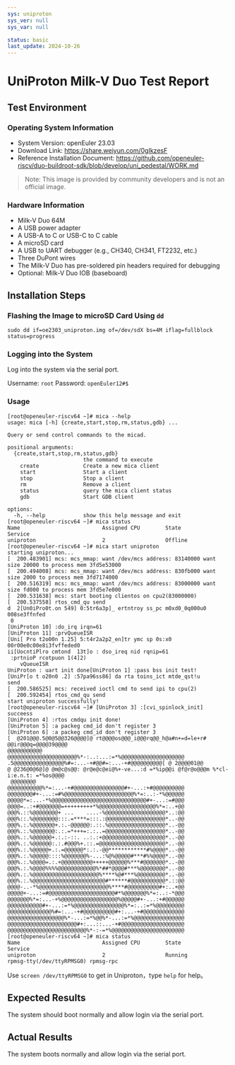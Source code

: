 ```yaml
---
sys: uniproton
sys_ver: null
sys_var: null

status: basic
last_update: 2024-10-26
---
```


# UniProton Milk-V Duo Test Report

## Test Environment

### Operating System Information

- System Version: openEuler 23.03
- Download Link: https://share.weiyun.com/0gIkzesF
- Reference Installation Document: https://github.com/openeuler-riscv/duo-buildroot-sdk/blob/develop/uni_pedestal/WORK.md

> Note: This image is provided by community developers and is not an official image.

### Hardware Information

- Milk-V Duo 64M
- A USB power adapter
- A USB-A to C or USB-C to C cable
- A microSD card
- A USB to UART debugger (e.g., CH340, CH341, FT2232, etc.)
- Three DuPont wires
- The Milk-V Duo has pre-soldered pin headers required for debugging
- Optional: Milk-V Duo IOB (baseboard)

## Installation Steps

### Flashing the Image to microSD Card Using `dd`

```shell
sudo dd if=oe2303_uniproton.img of=/dev/sdX bs=4M iflag=fullblock status=progress 
```

### Logging into the System

Log into the system via the serial port.

Username: `root`
Password: `openEuler12#$`

### Usage

```
[root@openeuler-riscv64 ~]# mica --help
usage: mica [-h] {create,start,stop,rm,status,gdb} ...

Query or send control commands to the micad.

positional arguments:
  {create,start,stop,rm,status,gdb}
                        the command to execute
    create              Create a new mica client
    start               Start a client
    stop                Stop a client
    rm                  Remove a client
    status              query the mica client status
    gdb                 Start GDB client

options:
  -h, --help            show this help message and exit
[root@openeuler-riscv64 ~]# mica status
Name                          Assigned CPU        State               Service
uniproton                     2                   Offline
[root@openeuler-riscv64 ~]# mica start uniproton
starting uniproton...
[  200.483901] mcs: mcs_mmap: want /dev/mcs address: 83140000 want size 20000 to process mem 3fd5e53000
[  200.494008] mcs: mcs_mmap: want /dev/mcs address: 830fb000 want size 2000 to process mem 3fd7174000
[  200.516319] mcs: mcs_mmap: want /dev/mcs address: 83000000 want size fd000 to process mem 3fd5e7e000
[  200.531638] mcs: start booting clientos on cpu2(83000000)
[  200.537558] rtos_cmd_qu send
d  2[Un0iPro0t.on 549] 0:5tr6a3p]_ ertntroy ss_pc m0xd0_0q000u0 008se3ffnfed
 0
[UniProton 10] :do_irq irqn=61
[UniProton 11] :prvQueueISR
[Uni[ Pro t2o00n 1.25] 5:t4r2a2p2_en]tr ymc sp 0s:x0 00r00e0c00e8i3fvffeded0
ii[UocntiPlro cmtond  13t]o : dso_ireq nid rqnip=61
 :prtnioP rcotpuon 1(4]2)
    vQueueISR
UniProton : uart init done[UniProton 1] :pass bss init test!
[UniPr[o t o20n0 .2] :57pa96ss86] da rta toins_ict mtde_qst!u 
send
[  200.586525] mcs: received ioctl cmd to send ipi to cpu(2)
[  200.592454] rtos_cmd_qu send
start uniproton successfully!
[root@openeuler-riscv64 ~]# [UniProton 3] :[cvi_spinlock_init] succeess
[UniProton 4] :rtos cmdqu init done!
[UniProton 5] :a packeg cmd_id don't register 3
[UniProton 6] :a packeg cmd_id don't register 3
[  @201@@@.5@0@5@@326@@@@]@ rt@@@@os@@@_i@@@rq@@_h@a#n+=d=le+r# @@ir@@@q=@@@@39@@@@
@@@@@@@@@@@
@@@@@@@@@@@@@@@@@@@@@@%*-:..:...:=*%@@@@@@@@@@@@@@@@@@@@
.5@@@@@@@@@@@@@@@@%#=:...-+#@@#=:...-+#@@@@@@@@@@[ @ 2@@@@01@@
@ @236@0@6@]@ @m@c@s@@: @r@e@c@ei@%+-ve...:d =*%ip@@i @f@r@o@@@m %*cl-i:e.n.t: =*%os@@@@
 @@@@@@@@
@@@@@@@@@@@%*=:...-+#@@@@@@@@@@@@@@@@#+-...:+#@@@@@@@@@@
@@@@@@@@#+-...:=#%@@@@@@@@@@@@@@@@@@@@@@%*=:..:-*%@@@@@@
@@@@@*=:...-*%@@@@@@@@@@@@@@@@@@@@@@@@@@@@@@#+-...:=#@@@
@@@@=..:+#@@@@@@@=+++++++++*%@@@@@@@@@@@@@@@@@@%*=:..+@@
@@@%.::%@@@@@@@@+ ...    ....-%@@@@@@@@@@@@@@@@@@@*..:@@
@@@%::.%@@@@@@@@:::.=****=:::.:@@@@@@@@@@@@@@@@@@@*..-@@
@@@%.:.%@@@@@@@+.:.-@@@@@@:.::.%@@@@@@@@@@@@@@@@@@*..-@@
@@@%.:.%@@@@@@@:.:.=*+++=:.:..=@@@@@@@@@@@@@@@@@@@*..-@@
@@@%.:.%@@@@@@+.:.:-::. ..:.:+@@@@@@@@@@@@@@@@@@@@*..-@@
@@@%.:.%@@@@@@:.:.#@@@%+.::.=@@@@@@@@@@@@@@@@@@@@@*..-@@
@@@%.:.%@@@@@+.:.=@@@@@@*:.:.-@@************#%@@@@*..-@@
@@@%.:.%@@@@@::::%@@@@@@@%-...:%@%@@@@@#***#%%@@@@*..-@@
@@@%.:.%@@@@=.:.+@@@@@@@@@@+++++@@@@@@%***#@@@@@@@*..-@@
@@@%.:.%@@@@%%%%@@@@@@@@@@@@%*##*@@@@#***%@@@@@@@@*..-@@
@@@%.:.%@@@@@@@@@@@@@@@@@@@@@%****%@#***%@@@@@@@@@*..-@@
@@@%.:.%@@@@@@@@@@@@@@@@@@@@@@@#******#@@@@@@@@@@@*.::@@
@@@@-..-*%@@@@@@@@@@@@@@@@@@@@@@%****#@@@@@@@@@@#+:..+@@
@@@@@+-...:=#@@@@@@@@@@@@@@@@@@@@@#*%@@@@@@@%*=:..:-*@@@
@@@@@@@%*=:...-+%@@@@@@@@@@@@@@@@@@%@@@@@#+-...:+#@@@@@@
@@@@@@@@@@@#+-...:=*%@@@@@@@@@@@@@@@@%*=:..:=*%@@@@@@@@@
@@@@@@@@@@@@@@%#=:...-+#@@@@@@@@@@#+:...-+#@@@@@@@@@@@@@
@@@@@@@@@@@@@@@@@@%*-...:=*%@@%*-...:=*%@@@@@@@@@@@@@@@@
@@@@@@@@@@@@@@@@@@@@@@#+:...::...-+#@@@@@@@@@@@@@@@@@@@@
@@@@@@@@@@@@@@@@@@@@@@@@@%*-:-=*%@@@@@@@@@@@@@@@@@@@@@@@
[root@openeuler-riscv64 ~]# mica status
Name                          Assigned CPU        State               Service
uniproton                     2                   Running             rpmsg-tty(/dev/ttyRPMSG0) rpmsg-rpc
```

Use `screen /dev/ttyRPMSG0` to get in Uniproton，type `help` for help。

## Expected Results

The system should boot normally and allow login via the serial port.

## Actual Results

The system boots normally and allow login via the serial port.
